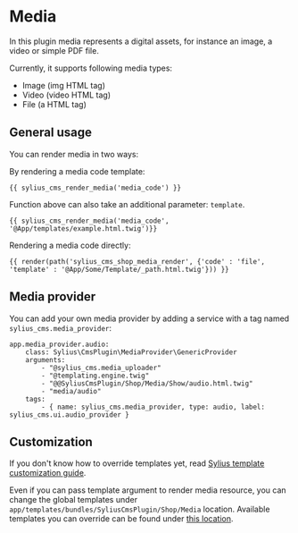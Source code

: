 # Media

In this plugin media represents a digital assets, for instance an image, a video or simple PDF file.

Currently, it supports following media types:

- Image (img HTML tag)
- Video (video HTML tag)
- File (a HTML tag)

## General usage

You can render media in two ways:

By rendering a media code template:

```twig
{{ sylius_cms_render_media('media_code') }}
```
Function above can also take an additional parameter: `template`.

```twig
{{ sylius_cms_render_media('media_code', '@App/templates/example.html.twig')}}
```

Rendering a media code directly:

```twig
{{ render(path('sylius_cms_shop_media_render', {'code' : 'file', 'template' : '@App/Some/Template/_path.html.twig'})) }}
```

## Media provider

You can add your own media provider by adding a service with a tag named `sylius_cms.media_provider`:

```twig
app.media_provider.audio:
    class: Sylius\CmsPlugin\MediaProvider\GenericProvider
    arguments:
        - "@sylius_cms.media_uploader"
        - "@templating.engine.twig"
        - "@@SyliusCmsPlugin/Shop/Media/Show/audio.html.twig"
        - "media/audio"
    tags:
        - { name: sylius_cms.media_provider, type: audio, label: sylius_cms.ui.audio_provider }
```

## Customization

If you don't know how to override templates yet,
read [Sylius template customization guide](http://docs.sylius.org/en/latest/customization/template.html).

Even if you can pass template argument to render media resource, you can change the global templates under `app/templates/bundles/SyliusCmsPlugin/Shop/Media` location.
Available templates you can override can be found under [this location](../src/Resources/views/Shop/Media).
